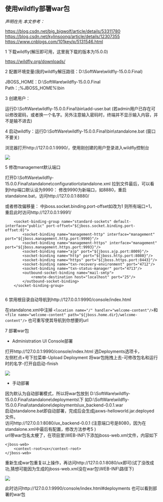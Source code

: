 ## 使用wildfly部署war包

*声明在先 本文参考：*

https://blog.csdn.net/big_bigwolf/article/details/53311780 https://blog.csdn.net/kylinsoong/article/details/12307355 https://www.cnblogs.com/101key/p/5131546.html

1 下载wildfly(解压即可用，这里我下载的版本为15.0.0)

https://wildfly.org/downloads/

2 配置环境变量(我的wildfly解压路径：D:\SoftWare\wildfly-15.0.0.Final)

JBOSS_HOME：D:\SoftWare\wildfly-15.0.0.Final Path：;%JBOSS_HOME%\bin

3 创建用户：

运行D:\SoftWare\wildfly-15.0.0.Final\bin\add-user.bat (若admin用户已存在可以修改密码，或者换一个名字。另外注意输入密码时，终端并不显示输入内容，并不是输不进去)

4 启动wildfly：运行D:\SoftWare\wildfly-15.0.0.Final\bin\standalone.bat (窗口不要关)

浏览器打开http://127.0.0.1:9990/，使用刚创建的用户登录进入wildfly控制台

<img src='https://github.com/missgentle/Q-A/blob/master/Guide/wildfly/1.png'>

5 修改management默认端口

打开D:\SoftWare\wildfly-15.0.0.Final\standalone\configuration\standalone.xml 拉到文件最后，可以看到http端口默认设为9990： 修改9990为新端口，如8880，重启standalone.bat，访问http://127.0.0.1:8880/

或者修改偏移量： 中jboss.socket.binding.port-offset如改为1 则所有端口+1，重启此时访问http://127.0.0.1:9991/

```
    <socket-binding-group name="standard-sockets" default-interface="public" port-offset="${jboss.socket.binding.port-offset:0}">
        <socket-binding name="management-http" interface="management" port="${jboss.management.http.port:9990}"/>
        <socket-binding name="management-https" interface="management" port="${jboss.management.https.port:9993}"/>
        <socket-binding name="ajp" port="${jboss.ajp.port:8009}"/>
        <socket-binding name="http" port="${jboss.http.port:8080}"/>
        <socket-binding name="https" port="${jboss.https.port:8443}"/>
        <socket-binding name="txn-recovery-environment" port="4712"/>
        <socket-binding name="txn-status-manager" port="4713"/>
        <outbound-socket-binding name="mail-smtp">
            <remote-destination host="localhost" port="25"/>
        </outbound-socket-binding>
    </socket-binding-group>
    
```

6 禁用根目录自动导航到http://127.0.0.1:9990/console/index.html

在standalone.xml中注掉
`<location name="/" handler="welcome-content"/>`和
`<file name="welcome-content" path="${jboss.home.dir}/welcome-content"/>`
也可重写使其导航到你想要的url

7 部署war包

- Administration UI Console部署

打开http://127.0.0.1:9990/console/index.html 选Deployments选项卡，    
左侧栏点+号下拉菜单-Upload Deployment 将war包拖拽上去-可修改包名和运行时的名字-打开自启动-finish 

<img src='https://github.com/missgentle/Q-A/blob/master/Guide/wildfly/2.png'>

- 手动部署

因为默认为自动部署模式，所以将war包放到 D:\SoftWare\wildfly-15.0.0.Final\standalone\deployments\下 如D:\SoftWare\wildfly-15.0.0.Final\standalone\deployments\ux_backend-0.0.1.war     
启动standalone.bat即自动部署，完成后会生成jaxws-helloworld.jar.deployed文件。    
访问http://127.0.0.1:8080/ux_backend-0.0.1 (注意端口号是8080，因为在standalone.xml中最后有配置，修改方法参考5 )    
url带war包名太梗了，在项目里\WEB-INF\下添加jboss-web.xml文件，内容如下

```
<jboss-web>
	<context-root>ux</context-root> 
</jboss-web>

```

重新生成war包重复以上操作，再访问http://127.0.0.1:8080/ux即可(试了没改成功,猜想可能因为生成的jboss-web.xml没在war包\WEB-INF\路径下) 

<img src='https://github.com/missgentle/Q-A/blob/master/Guide/wildfly/3.png'>

此时访问http://127.0.0.1:9990/console/index.html#deployments 也可以看到部署的war包
